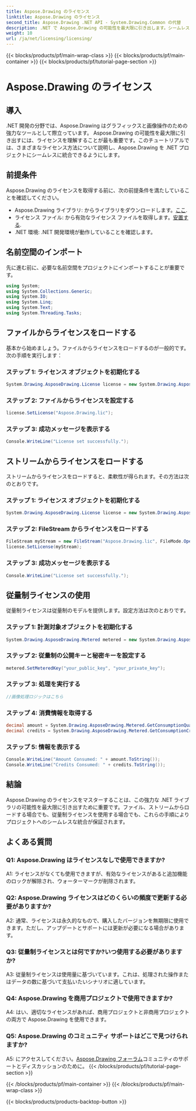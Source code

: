 ```yaml
---
title: Aspose.Drawing のライセンス
linktitle: Aspose.Drawing のライセンス
second_title: Aspose.Drawing .NET API - System.Drawing.Common の代替
description: .NET で Aspose.Drawing の可能性を最大限に引き出します。シームレスな統合のためのマスター ライセンス。今すぐダウンロードして、グラフィックスと画像の操作を強化してください。
weight: 10
url: /ja/net/licensing/licensing/
---
```


{{< blocks/products/pf/main-wrap-class >}}
{{< blocks/products/pf/main-container >}}
{{< blocks/products/pf/tutorial-page-section >}}

# Aspose.Drawing のライセンス

## 導入

.NET 開発の分野では、Aspose.Drawing はグラフィックスと画像操作のための強力なツールとして際立っています。 Aspose.Drawing の可能性を最大限に引き出すには、ライセンスを理解することが最も重要です。このチュートリアルでは、さまざまなライセンス方法について説明し、Aspose.Drawing を .NET プロジェクトにシームレスに統合できるようにします。

## 前提条件

Aspose.Drawing のライセンスを取得する前に、次の前提条件を満たしていることを確認してください。

-  Aspose.Drawing ライブラリ: からライブラリをダウンロードします。[ここ](https://releases.aspose.com/drawing/net/).
- ライセンス ファイル: から有効なライセンス ファイルを取得します。[安置する](https://purchase.aspose.com/buy).
- .NET 環境: .NET 開発環境が動作していることを確認します。

## 名前空間のインポート

先に進む前に、必要な名前空間をプロジェクトにインポートすることが重要です。

```csharp
using System;
using System.Collections.Generic;
using System.IO;
using System.Linq;
using System.Text;
using System.Threading.Tasks;
```

## ファイルからライセンスをロードする

基本から始めましょう。ファイルからライセンスをロードするのが一般的です。次の手順を実行します：

### ステップ 1: ライセンス オブジェクトを初期化する

```csharp
System.Drawing.AsposeDrawing.License license = new System.Drawing.AsposeDrawing.License();
```

### ステップ 2: ファイルからライセンスを設定する

```csharp
license.SetLicense("Aspose.Drawing.lic");
```

### ステップ 3: 成功メッセージを表示する

```csharp
Console.WriteLine("License set successfully.");
```

## ストリームからライセンスをロードする

ストリームからライセンスをロードすると、柔軟性が得られます。その方法は次のとおりです。

### ステップ 1: ライセンス オブジェクトを初期化する

```csharp
System.Drawing.AsposeDrawing.License license = new System.Drawing.AsposeDrawing.License();
```

### ステップ 2: FileStream からライセンスをロードする

```csharp
FileStream myStream = new FileStream("Aspose.Drawing.lic", FileMode.Open);
license.SetLicense(myStream);
```

### ステップ 3: 成功メッセージを表示する

```csharp
Console.WriteLine("License set successfully.");
```

## 従量制ライセンスの使用

従量制ライセンスは従量制のモデルを提供します。設定方法は次のとおりです。

### ステップ 1: 計測対象オブジェクトを初期化する

```csharp
System.Drawing.AsposeDrawing.Metered metered = new System.Drawing.AsposeDrawing.Metered();
```

### ステップ 2: 従量制の公開キーと秘密キーを設定する

```csharp
metered.SetMeteredKey("your_public_key", "your_private_key");
```

### ステップ 3: 処理を実行する

```csharp
//画像処理ロジックはこちら
```

### ステップ 4: 消費情報を取得する

```csharp
decimal amount = System.Drawing.AsposeDrawing.Metered.GetConsumptionQuantity();
decimal credits = System.Drawing.AsposeDrawing.Metered.GetConsumptionCredit();
```

### ステップ 5: 情報を表示する

```csharp
Console.WriteLine("Amount Consumed: " + amount.ToString());
Console.WriteLine("Credits Consumed: " + credits.ToString());
```

## 結論

Aspose.Drawing のライセンスをマスターすることは、この強力な .NET ライブラリの可能性を最大限に引き出すために重要です。ファイル、ストリームからロードする場合でも、従量制ライセンスを使用する場合でも、これらの手順によりプロジェクトへのシームレスな統合が保証されます。

## よくある質問

### Q1: Aspose.Drawing はライセンスなしで使用できますか?

A1: ライセンスがなくても使用できますが、有効なライセンスがあると追加機能のロックが解除され、ウォーターマークが削除されます。

### Q2: Aspose.Drawing ライセンスはどのくらいの頻度で更新する必要がありますか?

A2: 通常、ライセンスは永久的なもので、購入したバージョンを無期限に使用できます。ただし、アップデートとサポートには更新が必要になる場合があります。

### Q3: 従量制ライセンスとは何ですか?いつ使用する必要がありますか?

A3: 従量制ライセンスは使用量に基づいています。これは、処理された操作またはデータの数に基づいて支払いたいシナリオに適しています。

### Q4: Aspose.Drawing を商用プロジェクトで使用できますか?

A4: はい、適切なライセンスがあれば、商用プロジェクトと非商用プロジェクトの両方で Aspose.Drawing を使用できます。

### Q5: Aspose.Drawing のコミュニティ サポートはどこで見つけられますか?

 A5: にアクセスしてください。[Aspose.Drawing フォーラム](https://forum.aspose.com/c/diagram/17)コミュニティのサポートとディスカッションのために。
{{< /blocks/products/pf/tutorial-page-section >}}

{{< /blocks/products/pf/main-container >}}
{{< /blocks/products/pf/main-wrap-class >}}

{{< blocks/products/products-backtop-button >}}
